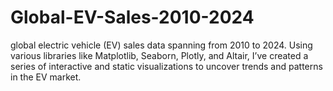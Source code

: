 # Global-EV-Sales-2010-2024
global electric vehicle (EV) sales data spanning from 2010 to 2024. Using various libraries like Matplotlib, Seaborn, Plotly, and Altair, I’ve created a series of interactive and static visualizations to uncover trends and patterns in the EV market.

